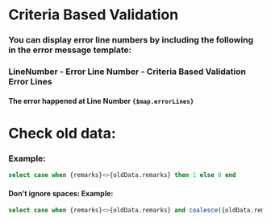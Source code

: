# Criteria Based Validation

### You can display error line numbers by including the following in the error message template:
###  LineNumber - Error Line Number - Criteria Based Validation Error Lines

#### The error happened at Line Number `{$map.errorLines}`

# Check old data:
### Example: 
```sql
select case when {remarks}<>{oldData.remarks} then 1 else 0 end
```
#### Don't ignore spaces: Example:
```sql
select case when {remarks}<>{oldData.remarks} and coalesce({oldData.remarks},'')<>'' then 1 else 0 end
```